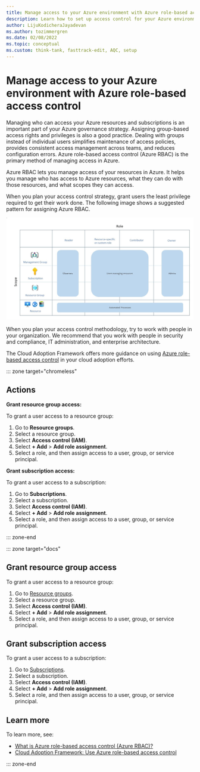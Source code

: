 ```yaml
---
title: Manage access to your Azure environment with Azure role-based access control
description: Learn how to set up access control for your Azure environment with Azure role-based access control.
author: LijuKodicheraJayadevan
ms.author: tozimmergren
ms.date: 02/08/2022
ms.topic: conceptual
ms.custom: think-tank, fasttrack-edit, AQC, setup
---
```


# Manage access to your Azure environment with Azure role-based access control

Managing who can access your Azure resources and subscriptions is an important part of your Azure governance strategy. Assigning group-based access rights and privileges is also a good practice. Dealing with groups instead of individual users simplifies maintenance of access policies, provides consistent access management across teams, and reduces configuration errors. Azure role-based access control (Azure RBAC) is the primary method of managing access in Azure.

Azure RBAC lets you manage access of your resources in Azure. It helps you manage who has access to Azure resources, what they can do with those resources, and what scopes they can access.

When you plan your access control strategy, grant users the least privilege required to get their work done. The following image shows a suggested pattern for assigning Azure RBAC.

![Diagram that shows Azure roles.](./media/manage-access/role-examples.png)

When you plan your access control methodology, try to work with people in your organization. We recommend that you work with people in security and compliance, IT administration, and enterprise architecture.

The Cloud Adoption Framework offers more guidance on using [Azure role-based access control](../considerations/roles.md) in your cloud adoption efforts.

::: zone target="chromeless"

## Actions

**Grant resource group access:**

To grant a user access to a resource group:

1. Go to **Resource groups**.
1. Select a resource group.
1. Select **Access control (IAM)**.
1. Select **+ Add** > **Add role assignment**.
1. Select a role, and then assign access to a user, group, or service principal.

**Grant subscription access:**

To grant a user access to a subscription:

1. Go to **Subscriptions**.
1. Select a subscription.
1. Select **Access control (IAM)**.
1. Select **+ Add** > **Add role assignment**.
1. Select a role, and then assign access to a user, group, or service principal.

::: zone-end

::: zone target="docs"

## Grant resource group access

To grant a user access to a resource group:

1. Go to [Resource groups](https://portal.azure.com/#blade/HubsExtension/BrowseResourceGroups).
1. Select a resource group.
1. Select **Access control (IAM)**.
1. Select **+ Add** > **Add role assignment**.
1. Select a role, and then assign access to a user, group, or service principal.

## Grant subscription access

To grant a user access to a subscription:

1. Go to [Subscriptions](https://portal.azure.com/#blade/Microsoft_Azure_Billing/SubscriptionsBlade).
1. Select a subscription.
1. Select **Access control (IAM)**.
1. Select **+ Add** > **Add role assignment**.
1. Select a role, and then assign access to a user, group, or service principal.

## Learn more

To learn more, see:

- [What is Azure role-based access control (Azure RBAC)?](/azure/role-based-access-control/overview)
- [Cloud Adoption Framework: Use Azure role-based access control](../considerations/roles.md)

::: zone-end
